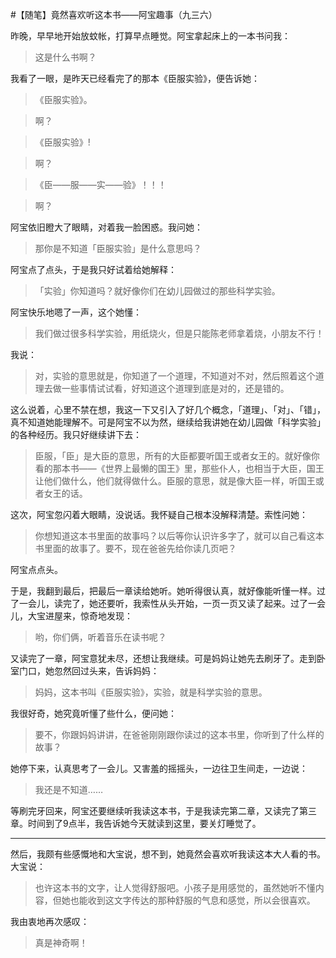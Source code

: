#【随笔】竟然喜欢听这本书——阿宝趣事（九三六）

昨晚，早早地开始放蚊帐，打算早点睡觉。阿宝拿起床上的一本书问我：

> 这是什么书啊？

我看了一眼，是昨天已经看完了的那本《臣服实验》，便告诉她：

> 《臣服实验》。

> 啊？

> 《臣服实验》!

> 啊？

> 《臣——服——实——验》！！！

> 啊？

阿宝依旧瞪大了眼睛，对着我一脸困惑。我问她：

> 那你是不知道「臣服实验」是什么意思吗？

阿宝点了点头，于是我只好试着给她解释：

> 「实验」你知道吗？就好像你们在幼儿园做过的那些科学实验。

阿宝快乐地嗯了一声，这个她懂：

> 我们做过很多科学实验，用纸烧火，但是只能陈老师拿着烧，小朋友不行！

我说：

> 对，实验的意思就是，你知道了一个道理，不知道对不对，然后照着这个道理去做一些事情试试看，好知道这个道理到底是对的，还是错的。

这么说着，心里不禁在想，我这一下又引入了好几个概念，「道理」、「对」、「错」，真不知道她能理解不。可是阿宝不以为然，继续给我讲她在幼儿园做「科学实验」的各种经历。我只好继续讲下去：

> 臣服，「臣」是大臣的意思，所有的大臣都要听国王或者女王的。就好像你看的那本书——《世界上最懒的国王》里，那些仆人，也相当于大臣，国王让他们做什么，他们就得做什么。臣服的意思，就是像大臣一样，听国王或者女王的话。

这次，阿宝忽闪着大眼睛，没说话。我怀疑自己根本没解释清楚。索性问她：

> 你想知道这本书里面的故事吗？以后等你认识许多字了，就可以自己看这本书里面的故事了。要不，现在爸爸先给你读几页吧？

阿宝点点头。

于是，我翻到最后，把最后一章读给她听。她听得很认真，就好像能听懂一样。过了一会儿，读完了，她还要听，我索性从头开始，一页一页又读了起来。过了一会儿，大宝进屋来，惊奇地发现：

> 哟，你们俩，听着音乐在读书呢？

又读完了一章，阿宝意犹未尽，还想让我继续。可是妈妈让她先去刷牙了。走到卧室门口，她忽然回过头来，告诉妈妈：

> 妈妈，这本书叫《臣服实验》，实验，就是科学实验的意思。

我很好奇，她究竟听懂了些什么，便问她：

> 要不，你跟妈妈讲讲，在爸爸刚刚跟你读过的这本书里，你听到了什么样的故事？

她停下来，认真思考了一会儿。又害羞的摇摇头，一边往卫生间走，一边说：

> 我还是不知道……

等刷完牙回来，阿宝还要继续听我读这本书，于是我读完第二章，又读完了第三章。时间到了9点半，我告诉她今天就读到这里，要关灯睡觉了。

----

然后，我颇有些感慨地和大宝说，想不到，她竟然会喜欢听我读这本大人看的书。大宝说：

> 也许这本书的文字，让人觉得舒服吧。小孩子是用感觉的，虽然她听不懂内容，但她也能收到这文字传达的那种舒服的气息和感觉，所以会很喜欢。

我由衷地再次感叹：

> 真是神奇啊！